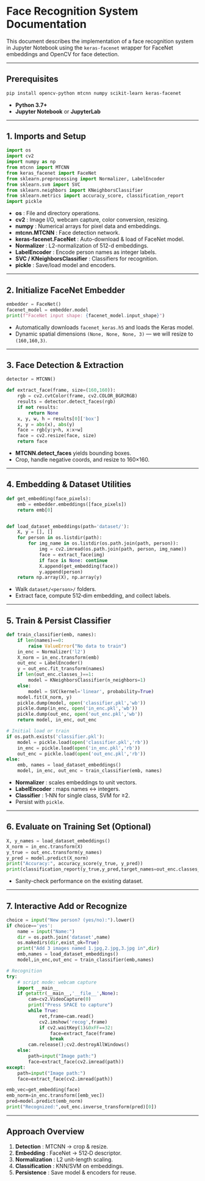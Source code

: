 # Face Recognition System Documentation

This document describes the implementation of a face recognition system in Jupyter Notebook using the `keras-facenet` wrapper for FaceNet embeddings and OpenCV for face detection.

---

## Prerequisites

```bash
pip install opencv-python mtcnn numpy scikit-learn keras-facenet
```

* **Python 3.7+**
* **Jupyter Notebook** or **JupyterLab**

---

## 1. Imports and Setup

```python
import os
import cv2
import numpy as np
from mtcnn import MTCNN
from keras_facenet import FaceNet
from sklearn.preprocessing import Normalizer, LabelEncoder
from sklearn.svm import SVC
from sklearn.neighbors import KNeighborsClassifier
from sklearn.metrics import accuracy_score, classification_report
import pickle
```

* **os** : File and directory operations.
* **cv2** : Image I/O, webcam capture, color conversion, resizing.
* **numpy** : Numerical arrays for pixel data and embeddings.
* **mtcnn.MTCNN** : Face detection network.
* **keras-facenet.FaceNet** : Auto-download & load of FaceNet model.
* **Normalizer** : L2-normalization of 512-d embeddings.
* **LabelEncoder** : Encode person names as integer labels.
* **SVC / KNeighborsClassifier** : Classifiers for recognition.
* **pickle** : Save/load model and encoders.

---

## 2. Initialize FaceNet Embedder

```python
embedder = FaceNet()
facenet_model = embedder.model
print(f"FaceNet input shape: {facenet_model.input_shape}")
```

* Automatically downloads `facenet_keras.h5` and loads the Keras model.
* Dynamic spatial dimensions `(None, None, None, 3)` — we will resize to `(160,160,3)`.

---

## 3. Face Detection & Extraction

```python
detector = MTCNN()

def extract_face(frame, size=(160,160)):
    rgb = cv2.cvtColor(frame, cv2.COLOR_BGR2RGB)
    results = detector.detect_faces(rgb)
    if not results:
        return None
    x, y, w, h = results[0]['box']
    x, y = abs(x), abs(y)
    face = rgb[y:y+h, x:x+w]
    face = cv2.resize(face, size)
    return face
```

* **MTCNN.detect_faces** yields bounding boxes.
* Crop, handle negative coords, and resize to 160×160.

---

## 4. Embedding & Dataset Utilities

```python
def get_embedding(face_pixels):
    emb = embedder.embeddings([face_pixels])
    return emb[0]


def load_dataset_embeddings(path='dataset/'):
    X, y = [], []
    for person in os.listdir(path):
        for img_name in os.listdir(os.path.join(path, person)):
            img = cv2.imread(os.path.join(path, person, img_name))
            face = extract_face(img)
            if face is None: continue
            X.append(get_embedding(face))
            y.append(person)
    return np.array(X), np.array(y)
```

* Walk `dataset/<person>/` folders.
* Extract face, compute 512‑dim embedding, and collect labels.

---

## 5. Train & Persist Classifier

```python
def train_classifier(emb, names):
    if len(names)==0:
        raise ValueError("No data to train")
    in_enc = Normalizer('l2')
    X_norm = in_enc.transform(emb)
    out_enc = LabelEncoder()
    y = out_enc.fit_transform(names)
    if len(out_enc.classes_)==1:
        model = KNeighborsClassifier(n_neighbors=1)
    else:
        model = SVC(kernel='linear', probability=True)
    model.fit(X_norm, y)
    pickle.dump(model, open('classifier.pkl','wb'))
    pickle.dump(in_enc, open('in_enc.pkl','wb'))
    pickle.dump(out_enc, open('out_enc.pkl','wb'))
    return model, in_enc, out_enc

# Initial load or train
if os.path.exists('classifier.pkl'):
    model = pickle.load(open('classifier.pkl','rb'))
    in_enc = pickle.load(open('in_enc.pkl','rb'))
    out_enc = pickle.load(open('out_enc.pkl','rb'))
else:
    emb, names = load_dataset_embeddings()
    model, in_enc, out_enc = train_classifier(emb, names)
```

* **Normalizer** : scales embeddings to unit vectors.
* **LabelEncoder** : maps names ↔ integers.
* **Classifier** : 1‑NN for single class, SVM for ≥2.
* Persist with `pickle`.

---

## 6. Evaluate on Training Set (Optional)

```python
X, y_names = load_dataset_embeddings()
X_norm = in_enc.transform(X)
y_true = out_enc.transform(y_names)
y_pred = model.predict(X_norm)
print("Accuracy:", accuracy_score(y_true, y_pred))
print(classification_report(y_true,y_pred,target_names=out_enc.classes_))
```

* Sanity-check performance on the existing dataset.

---

## 7. Interactive Add or Recognize

```python
choice = input("New person? (yes/no):").lower()
if choice=='yes':
    name = input("Name:")
    dir = os.path.join('dataset',name)
    os.makedirs(dir,exist_ok=True)
    print("Add 3 images named 1.jpg,2.jpg,3.jpg in",dir)
    emb,names = load_dataset_embeddings()
    model,in_enc,out_enc = train_classifier(emb,names)

# Recognition
try:
    # script mode: webcam capture
    import __main__
    if getattr(__main__,'__file__',None):
        cam=cv2.VideoCapture(0)
        print("Press SPACE to capture")
        while True:
            ret,frame=cam.read()
            cv2.imshow('recog',frame)
            if cv2.waitKey(1)&0xFF==32:
                face=extract_face(frame)
                break
        cam.release();cv2.destroyAllWindows()
    else:
        path=input("Image path:")
        face=extract_face(cv2.imread(path))
except:
    path=input("Image path:")
    face=extract_face(cv2.imread(path))

emb_vec=get_embedding(face)
emb_norm=in_enc.transform([emb_vec])
pred=model.predict(emb_norm)
print("Recognized:",out_enc.inverse_transform(pred)[0])
```

---

## Approach Overview

1. **Detection** : MTCNN → crop & resize.
2. **Embedding** : FaceNet → 512‑D descriptor.
3. **Normalization** : L2 unit-length scaling.
4. **Classification** : KNN/SVM on embeddings.
5. **Persistence** : Save model & encoders for reuse.
